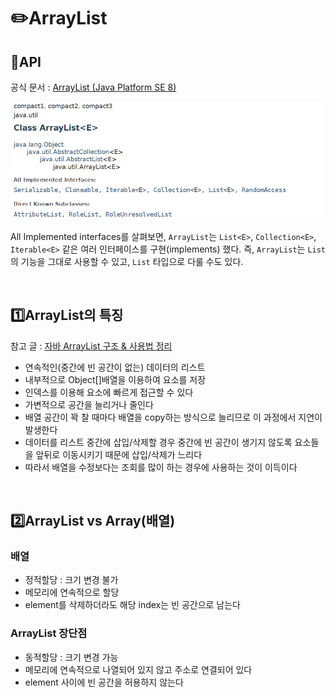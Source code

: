 # ✏️ArrayList
## 📜API

공식 문서 : [ArrayList (Java Platform SE 8)](https://docs.oracle.com/javase/8/docs/api/java/util/ArrayList.html)

![img.png](img.png)

All Implemented interfaces를 살펴보면, `ArrayList`는 `List<E>`, `Collection<E>`, `Iterable<E>` 같은 여러 인터페이스를 구현(implements) 했다.
즉, `ArrayList`는 `List`의 기능을 그대로 사용할 수 있고, `List` 타입으로 다룰 수도 있다.


<br>

## 1️⃣ArrayList의 특징
참고 글 : [자바 ArrayList 구조 & 사용법 정리](https://inpa.tistory.com/entry/JAVA-%E2%98%95-ArrayList-%EA%B5%AC%EC%A1%B0-%EC%82%AC%EC%9A%A9%EB%B2%95)
- 연속적인(중간에 빈 공간이 없는) 데이터의 리스트
- 내부적으로 Object[]배열을 이용하여 요소를 저장
- 인덱스를 이용해 요소에 빠르게 접근할 수 있다
- 가변적으로 공간을 늘리거나 줄인다
- 배열 공간이 꽉 찰 때마다 배열을 copy하는 방식으로 늘리므로 이 과정에서 지연이 발생한다
- 데이터를 리스트 중간에 삽입/삭제할 경우 중간에 빈 공간이 생기지 않도록 요소들을 앞뒤로 이동시키기 때문에 삽입/삭제가 느리다
- 따라서 배열을 수정보다는 조회를 많이 하는 경우에 사용하는 것이 이득이다

<br>

## 2️⃣ArrayList vs Array(배열)

### 배열
- 정적할당 : 크기 변경 불가
- 메모리에 연속적으로 할당
- element를 삭제하더라도 해당 index는 빈 공간으로 남는다

### ArrayList 장단점
- 동적할당 : 크기 변경 가능
- 메모리에 연속적으로 나열되어 있지 않고 주소로 연결되어 있다
- element 사이에 빈 공간을 허용하지 않는다

